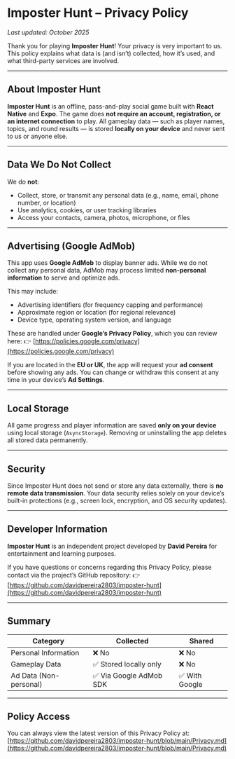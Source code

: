 # **Imposter Hunt – Privacy Policy**

*Last updated: October 2025*

Thank you for playing **Imposter Hunt**!
Your privacy is very important to us. This policy explains what data is (and isn’t) collected, how it’s used, and what third-party services are involved.

---

## **About Imposter Hunt**

**Imposter Hunt** is an offline, pass-and-play social game built with **React Native** and **Expo**.
The game does **not require an account, registration, or an internet connection** to play.
All gameplay data — such as player names, topics, and round results — is stored **locally on your device** and never sent to us or anyone else.

---

## **Data We Do Not Collect**

We do **not**:

* Collect, store, or transmit any personal data (e.g., name, email, phone number, or location)
* Use analytics, cookies, or user tracking libraries
* Access your contacts, camera, photos, microphone, or files

---

## **Advertising (Google AdMob)**

This app uses **Google AdMob** to display banner ads.
While we do not collect any personal data, AdMob may process limited **non-personal information** to serve and optimize ads.

This may include:

* Advertising identifiers (for frequency capping and performance)
* Approximate region or location (for regional relevance)
* Device type, operating system version, and language

These are handled under **Google’s Privacy Policy**, which you can review here:
👉 [https://policies.google.com/privacy](https://policies.google.com/privacy)

If you are located in the **EU or UK**, the app will request your **ad consent** before showing any ads.
You can change or withdraw this consent at any time in your device’s **Ad Settings**.

---

## **Local Storage**

All game progress and player information are saved **only on your device** using local storage (`AsyncStorage`).
Removing or uninstalling the app deletes all stored data permanently.

---

## **Security**

Since Imposter Hunt does not send or store any data externally, there is **no remote data transmission**.
Your data security relies solely on your device’s built-in protections (e.g., screen lock, encryption, and OS security updates).

---

## **Developer Information**

**Imposter Hunt** is an independent project developed by **David Pereira** for entertainment and learning purposes.

If you have questions or concerns regarding this Privacy Policy, please contact via the project’s GitHub repository:
👉 [https://github.com/davidpereira2803/imposter-hunt](https://github.com/davidpereira2803/imposter-hunt)

---

## **Summary**

| **Category**           | **Collected**          | **Shared**    |
| ---------------------- | ---------------------- | ------------- |
| Personal Information   | ❌ No                   | ❌ No          |
| Gameplay Data          | ✅ Stored locally only  | ❌ No          |
| Ad Data (Non-personal) | ✅ Via Google AdMob SDK | ✅ With Google |

---

## **Policy Access**

You can always view the latest version of this Privacy Policy at:
[https://github.com/davidpereira2803/imposter-hunt/blob/main/Privacy.md](https://github.com/davidpereira2803/imposter-hunt/blob/main/Privacy.md)
